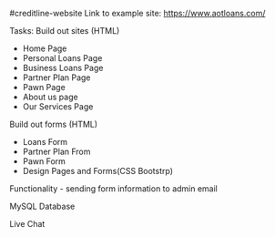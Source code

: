 #creditline-website
Link to example site: https://www.aotloans.com/

Tasks: Build out sites (HTML)

  * Home Page
  * Personal Loans Page
  * Business Loans Page
  * Partner Plan Page
  * Pawn Page
  * About us page
  * Our Services Page
  
Build out forms (HTML)

  * Loans Form
  * Partner Plan From
  * Pawn Form
  * Design Pages and Forms(CSS Bootstrp)

Functionality - sending form information to admin email

MySQL Database

Live Chat
